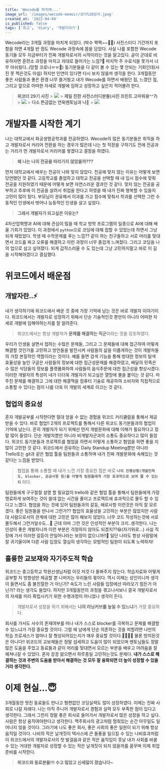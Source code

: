 ```yaml
---
title: 'Wecode를 마치며...'
image_url: '/images/wecode-memoir/상디%20감사.jpeg'
created_at: '2022-04-04'
is_published: false
tags: ['회고', 'diary', '개발이야기']
---
```


Wecode라는 3개월 과정을 마치게 되었다. (박수 짝짝~~🥳👏)
사전스터디 기간까지 포함을 하면 4개월 반 정도 Wecode 과정속에 몸을 담았다.
사실 나를 포함한 Wecode 동기들 모두 지금부터가 진짜 개발자로서의 시작이라는 것을 알고있다. 굳이 군대로 비유하자면 훈련소 과정을 마치고 자대로 들어가는 느낌?🤨
마지막 주 수료식을 못가서 너무 아쉬웠다..(망할 코로나ㅠㅠ🤧)
동기분들을 다 같이 볼 수 있는 몇 안되는 기회인데(사진 못 찍은것도 아쉽)
하지만 인연이 있다면 다시 보지 않을까 생각을 한다.
3개월동안 좋은 사람들과 좋은 환경 너무 즐거웠고 내가 Wecode를 하면서 배웠던 점, 느꼈던 점, 그리고 앞으로 어떠한 자세로 개발에 임하고 성장하고 싶은지 적어볼려 한다.

> **위코더 29기 사진** > ![](/images/wecode-memoir/DSC03181.jpg) > **제일 친한 사전스터디분들(사진 프린트 고마워용^^7)** > ![](/images/wecode-memoir/DSC07052.JPG) > **다소 뜬금없는 연욱멘토님과 나🤣** > ![](/images/wecode-memoir/DSC07073.JPG)

# 개발자를 시작한 계기

나는 대학교에서 화공생명공학과를 전공하였다. Wecode의 많은 동기분들은 취직을 하고 개발자로서 커리어 전환을 하는 경우가 많은데 나는 첫 직장을 구하기도 전에 전공과는 거리가 먼 개발자로서 커리어를 쌓겠다고 결정을 하였다.

> **왜 나는 나의 전공을 따라가지 않았을까???**

먼저 대학교에서 배우는 전공이 나와 맞지 않았다. 전공에 맞지 않는 이유는 어떻게 보면 당연했던 것 같다.
고등학교를 졸업하고 대학교 전공을 선택할 때 내 입시 점수에 맞춰 전공을 지원하였기 때문에 어떻게 보면 자연스러운 결과인 것 같다. 맞지 않는 전공을 공부하고 추후에 이 전공을 살려서 취업을 한다고 하였을 때 내가 진짜 행복할 수 있을지 고민이 많이 됬다.
부모님이 권유해서 이과를 가고 점수에 맞춰서 학과를 선택한 그런 수동적인 인생에서 벗어나 능동적인 인생을 살고 싶었다.

> **그래서 개발자가 되고싶은 이유는?**

4차산업혁명과 AI에 대해 관심이 많을 때 학교 방학 프로그램의 일종으로 AI에 대해 배울 기회가 있었다. 이 과정에서 `python`으로 코딩에 대해 접할 수 있었는데 하면서 그냥 되게 재밌었다. 학생 때 수학문제를 푸는 느낌?? 같이 하는 친구들하고 서로 머리를 맞대면서 코드를 짜고 오류를 해결하고 이런 과정이 너무 즐겁게 느껴졌다. 그리고 코딩을 나의 업으로 삼고 싶어졌다. 되게 갑작스러울 수 도 있는데 그냥 고민하지말고 바로 이 길을 시작해야겠다고 결심했다.

# 위코드에서 배운점

## 개발자란..⚡️

내가 생각하기에 위코드에서 배운 것 중에 가장 기억에 남는 것은 바로 개발자 이야기이다. 위코드에서는 개발자로 성장하기 위해서 단순 기술적인것 뿐만이 아니라 어떠한 자세로 개발에 임해야하는지를 잘 알려준다.

> 위코드에서는 항상 개발자가 **문제를 해결하는 직군**이라는 것을 강조하였다.

우리가 인생을 살면서 접하는 수많은 문제들, 그리고 그 문제들에 대해 접근하여 어떻게 해결할 것인가를 고민하고 방안들을 발전시켜 사람들의 삶을 이롭게하는 것이 개발자들의 가장 본질적인 역할이라는 것이다. 예를 들면 검색 기능을 통해 방대한 정보의 탐색 효율성을 높인 구글은 사람들의 정보에 대한 접근성문제를 해결하였고, 배달의 민족은 수 많은 식당들의 정보를 플랫폼화하여 사람들의 음식주문에 대한 접근성을 향상시켰다.
이러한 개발자의 특성이 내가 더더욱 개발자가 되고싶은 열망에 불을 붙이는 것 같다. 마주친 문제를 해결하고 그에 대한 해결책을 컴퓨터 기술로 제공하여 소비자와 직접적으로 소통할 수 있다는 점이 나를 더욱 이 개발의 세계로 이끄는 것 같다.

## 협업의 중요성

혼자 개발공부를 시작한다면 절대 얻을 수 없는 경험을 위코드 커리큘럼을 통해서 제공받을 수 있다. 바로 협업!!
2개의 프로젝트를 통해서 다른 위코드 동기분들과의 협업이 기억에 남는다.
흔히 개발자가 되기 위해선 먼저 개발문화에 대해 이해가 필요하다고 정말 많이 들었다. 단순 개발자뿐만 아니라 비개발자군과의 소통도 중요하다고 많이 들었다.
위코드 동기분들과 프로젝트를 협업을 하면서 어떻게 소통하고 협업을 하면 좋을 지 많이 고민한 것 같다.
위코드에서 권유하는 Daily Standup Meeting뿐만 아니라 Trello또는 git과 같은 협업 툴을 팀원들과 소통하며 내가 진짜 개발문화에 속해있는 것 같다는 느낌을 받았다.

> 협업을 통해 소통할 때 내가 느낀 가장 중요한 점은 바로 **`나의 진행상황(개발진척도, blocker, 궁금사항 등)을 어떻게 팀원들에게 가장 효과적으로 보여 줄 수 있는 지`** 이다.

팀원들에게 구구절절 설명 할 필요없이 trello와 같은 협업 툴을 통해서 팀원들에게 가장 명료하게 보여주는 것이 쓸데 없는 시간을 줄이고 프로젝트에 효과적으로 몰두 할 수 있다고 느꼈다.
협업을 하는 것에 있어 팀원들과의 갈등, 애로사항 이런것은 아직 잘 모르겠다. 좋은 팀원들을 만나서 그런가?? 협업의 효율성을 고민하는 부분은 많았지만 사람대 사람으로서의 관계에 대한 고민은 많이 해보지 않았다. 너무 코드 작성하는것에 서로 몰두해서 그런거일수도...🥲 근데 아마 그런 것은 인성적인 부분이 크지..생각한다. 나는 인성이 좋은 개발자니까 이런 부분은 걱정하지 않아도 되겠지??😆(자기위로...)
사실 직장에 가서 이러한 갈등이 안일어나라는 보장이 없으니까!!🤪
일단 나라도 항상 사람말에 잘 귀기울이며 다른 사람 입장도 열심히 생각하는 모범적인 팀원이 되도록 노력하자!

## 훌륭한 교보재와 자기주도적 학습

위코드는 중고등학교 학원선생님처럼 이것 저것 다 돌봐주지 않는다. 학습자료와 어떻게 공부할 지 방향성만 제공할 뿐 나머지는 우리들의 몫이다. 역시 이제는 성인이니까 생각이 들면서도 좀 불친절한 거 아닌가? 속도가 느린 사람들 입장에선 따라오기 힘든거 아닌가? 라는 생각도 들었다. 하지만 3개월동안의 과정을 겪고나서보니 결국 개발자로서의 자세를 미리 확립시키기 위한 수행과정이 아니었나 생각이 든다.

> 개발자로서 성장을 하기 위해서는 **나의 러닝커브를 높일 수 있느냐**가 가장 중요하다.

회사를 가서도 사수의 존재여부를 떠나 내가 스스로 blocker를 극복하고 문제를 해결할 수 있느냐가 가장 중요할 것이다. 그럴 때 남에게 단순 의존하는 것을 피할려면 나만의 학습 프로세스가 얼마나 잘 형성되어있는지가 매우 중요할 것이다.💪🏽💪🏽 물론 방치된것은 아니다!! 위코드의 교보재들은 정말 섬세하고 도움이 많이 되었으며 멘토님들도 정말 많은 도움을 주었고 동료들과 같이 머리를 맞대면서 모르는 부분을 배우고 어려움을 잘 헤쳐나갈 수 있었다. 혼자 끙끙 앓으면서 하루종일 고민하는것도 문제다.
**내가 스스로 해결하는 것과 주변의 도움을 받아서 해결하는 것 모두 잘 융화되면 더 높이 성장할 수 있을거라 생각한다.**

# 이제 현실...😇

3개월동안 멋진 동료들도 만나고 형편없던 코딩실력도 많이 성장하였다. 이제는 진짜 사회로 나갈 차례다. 나는 아직 주니어 개발자로서 경험과 실력 모두 부족한 점이 있다고 생각한다. 그래서 그런지 정말 좋은 회사로 들어가서 개발자로서 많은 성장을 하고 싶다. 사람은 항상 움직여야한다고 생각한다. 맥주회사의 광고처럼 멈춰있는 순간 아무일도 일어나지 않을 것이다. 그러기에 나도 좋은 회사, 좋은 사회의 좋은 일원이 되기 위해 항상 움직일 것이다. 나비의 작은 날개짓이 텍사스에 큰 돌풍을 일으킬 수 있는 나비효과처럼 이 위코드에서의 개발자로서의 첫 발걸음과 같은 작은 움직임이 훗날 내가 사회를 바꿀 수 있는 거대한 개발자로 성장할 수 있는 작은 날개짓이 되지 않을까를 꿈꾸며 이제 취업준비를 시작한다.

> **위코드와 동료분들!!! 수고 많았고 신세많이 졌습니다~**
